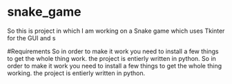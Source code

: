 # snake_game
So this is project in which I am working on a Snake game which uses Tkinter for the GUI and s  

#Requirements
So in order to make it work you need to install a few things to get the whole thing work. the project is entierly written in python.
So in order to make it work you need to install a few things to get the whole thing working. the project is entierly written in python.

